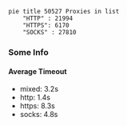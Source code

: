 
```mermaid
pie title 50527 Proxies in list
    "HTTP" : 21994
    "HTTPS": 6170
    "SOCKS" : 27810
```

### Some Info
#### Average Timeout

- mixed: 3.2s
- http: 1.4s
- https: 8.3s
- socks: 4.8s